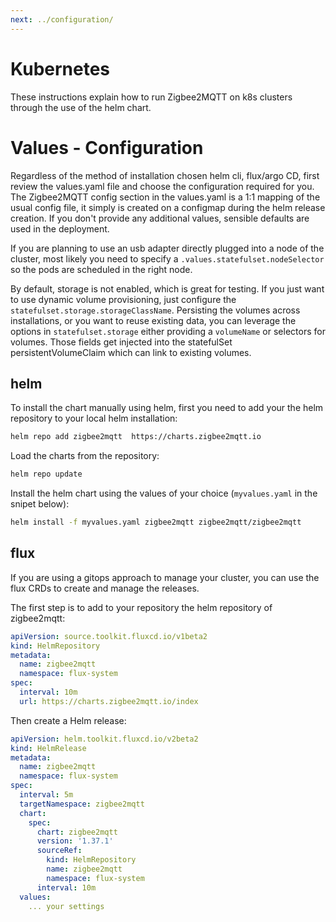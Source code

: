 ```yaml
---
next: ../configuration/
---
```

# Kubernetes
These instructions explain how to run Zigbee2MQTT on k8s clusters through the use of the helm chart.

# Values - Configuration
Regardless of the method of installation chosen helm cli, flux/argo CD, first review the values.yaml file and choose the
configuration required for you. 
The Zigbee2MQTT config section in the values.yaml is a 1:1 mapping of the usual config file, it simply is created on a configmap
during the helm release creation. If you don't provide any additional values, sensible defaults are used in the deployment.

If you are planning to use an usb adapter directly plugged into a node of the cluster, most likely you need to
specify a `.values.statefulset.nodeSelector` so the pods are scheduled in the right node. 

By default, storage is not enabled, which is great for testing.
If you just want to use dynamic volume provisioning, just configure the `statefulset.storage.storageClassName`. 
Persisting the volumes across installations, or you want to reuse existing data, you can leverage the options
in `statefulset.storage` either providing a `volumeName` or selectors for volumes. Those fields get injected
into the statefulSet persistentVolumeClaim which can link to existing volumes. 

## helm
To install the chart manually using helm, first you need to add your the helm repository to your local helm installation:
```bash
helm repo add zigbee2mqtt  https://charts.zigbee2mqtt.io
```

Load the charts from the repository:
```bash
helm repo update
```

Install the helm chart using the values of your choice (`myvalues.yaml` in the snipet below):
```bash
helm install -f myvalues.yaml zigbee2mqtt zigbee2mqtt/zigbee2mqtt
```

## flux

If you are using a gitops approach to manage your cluster, you can use the flux CRDs to create and manage the releases.

The first step is to add to your repository the helm repository of zigbee2mqtt:
```yaml
apiVersion: source.toolkit.fluxcd.io/v1beta2
kind: HelmRepository
metadata:
  name: zigbee2mqtt
  namespace: flux-system
spec:
  interval: 10m
  url: https://charts.zigbee2mqtt.io/index

```

Then create a Helm release: 
```yaml
apiVersion: helm.toolkit.fluxcd.io/v2beta2
kind: HelmRelease
metadata:
  name: zigbee2mqtt
  namespace: flux-system
spec:
  interval: 5m
  targetNamespace: zigbee2mqtt
  chart:
    spec:
      chart: zigbee2mqtt
      version: '1.37.1'
      sourceRef:
        kind: HelmRepository
        name: zigbee2mqtt
        namespace: flux-system
      interval: 10m
  values:
    ... your settings
```
